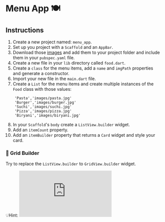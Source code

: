 # Menu App 🍽️

## Instructions

1. Create a new project named: `menu_app`.
2. Set up you project with a `Scaffold` and an `AppBar`.
3. Download those [images]() and add them to your project folder and include them in your `pubspec.yaml` file.
4. Create a new file in your `lib` directory called `food.dart`.
5. Create a `class` for the menu items, add a `name` and `imgPath` properties and generate a constructor.
6. Import your new file in the `main.dart` file.
7. Create a `List` for the menu items and create multiple instances of the `Food` class with those values:

```
    'Pasta','images/pasta.jpg'
    'Burger','images/burger.jpg'
    'Suchi','images/suchi.jpg'
    'Pizza','images/pizza.jpg'
    'Biryani','images/biryani.jpg'
```

8. In your `Scaffold`'s `body` create a `ListView.builder` widget.
9. Add an `itemCount` property.
10. Add an `itemBuilder` property that returns a `Card` widget and style your card.

### 🍋 Grid Builder

Try to replace the `ListView.builder` to `GridView.builder` widget.

💡Hint: ![docs](https://api.flutter.dev/flutter/widgets/GridView/GridView.builder.html)
